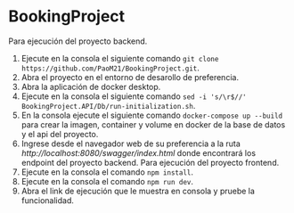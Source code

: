 # BookingProject
Para ejecución del proyecto backend.
1. Ejecute en la consola el siguiente comando ```git clone https://github.com/PaoM21/BookingProject.git```.
2. Abra el proyecto en el entorno de desarollo de preferencia.
3. Abra la aplicación de docker desktop.
4. Ejecute en la consola el siguiente comando ```sed -i 's/\r$//' BookingProject.API/Db/run-initialization.sh```.
5. En la consola ejecute el siguiente comando ```docker-compose up --build``` para crear la imagen, container y volume en docker de la base de datos y el api del proyecto.
6. Ingrese desde el navegador web de su preferencia a la ruta _http://localhost:8080/swagger/index.html_ donde encontrará los endpoint del proyecto backend.
Para ejecución del proyecto frontend.
1. Ejecute en la consola el comando ```npm install```.
2. Ejecute en la consola el comando ```npm run dev```.
3. Abra el link de ejecución que le muestra en consola y pruebe la funcionalidad.
